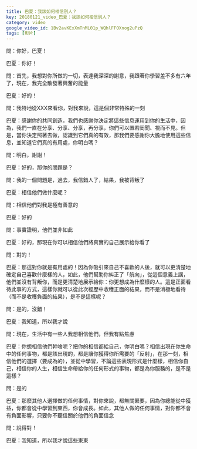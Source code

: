 ```yaml
---
title: 巴夏：我該如何相信別人？
key: 20180121_video_巴夏：我該如何相信別人？
category: video
google_video_id: 1Bv2avKExXmTnML01p_WQhlFFOXnog2uPzQ
tags: [影片]
---
```


問：你好，巴夏！

巴夏：你好！

問：首先，我想對你所做的一切，表達我深深的謝意，我跟著你學習差不多有六年了，現在，我完全散發著興奮的能量

巴夏：好的！

問：我特地從XXX來看你，對我來說，這是個非常特殊的一刻

巴夏：感謝你的共同創造，我們也感謝你決定將這些信息運用到你的生活中，因為，我們一直在分享、分享、分享，再分享，你們可以置若罔聞、視而不見。但是，當你決定照著去做，認識到它們真的有效，那我們要感謝你大膽地使用這些信息，並知道它們真的有用處，你明白嗎？

問：明白，謝謝！

巴夏：好的，那你的問題是？

問：我的一個問題是，過去，我信錯人了，結果，我被背叛了

巴夏：相信他們做什麼呢？

問：相信他們對我是極有善意的

巴夏：好的

問：事實證明，他們並非如此

巴夏：好的，那現在你可以相信他們將真實的自己展示給你看了

問：對的！

巴夏：那這對你就是有用處的！因為你吸引來自己不喜歡的人後，就可以更清楚地確定自己喜歡什麼樣的人，如此，他們幫助你糾正了「航向」，從這個意義上講，他們並沒有背叛你，而是更清楚地展示給你：你更想成為什麼樣的人。這是正面看待此事的方式，這樣你就可以從此次經歷中收穫正面的結果，而不是消極地看待（而不是收穫負面的結果），是不是這樣呢？

問：是的，沒錯！

巴夏：我知道，所以我才說

問：現在，生活中有一些人我想相信他們，但我有點焦慮

巴夏：你想相信他們幹啥呢？把你的相信都給自己，你明白嗎？相信出現在你生命中的任何事物，都是該出現的，都是讓你獲得你所需要的「反射」，在那一刻，相信他們的選擇（要成為的），並從中學習，不論這些表現形式是什麼樣，相信你自己，相信你的人生，相信生命帶給你的任何形式的事物，都是為你服務的，是不是這樣？

問：是的

巴夏：那麼其他人選擇做的任何事情，對你來說，都無關緊要，因為你總能從中獲益，你都會從中學習到東西，你會成長。如此，其他人做的任何事情，對你都不會有負面影響，只要你不聽信關於他們的負面信念

問：說得對！

巴夏：我知道，所以我才說這些東東
